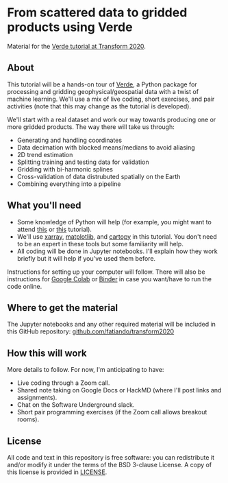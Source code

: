 # From scattered data to gridded products using Verde

Material for the [Verde tutorial at Transform 2020](https://sched.co/c7KE).

## About

This tutorial will be a hands-on tour of [Verde](https://www.fatiando.org/verde/), 
a Python package for processing and gridding geophysical/geospatial data with a 
twist of machine learning. We'll use a mix of live coding, short exercises, and 
pair activities (note that this may change as the tutorial is developed). 

We'll start with a real dataset and work our way towards producing one or more 
gridded products. The way there will take us through:

* Generating and handling coordinates
* Data decimation with blocked means/medians to avoid aliasing
* 2D trend estimation
* Splitting training and testing data for validation
* Gridding with bi-harmonic splines
* Cross-validation of data distrubuted spatially on the Earth
* Combining everything into a pipeline

## What you'll need

* Some knowledge of Python will help (for example, you might want to attend 
  [this](https://transform2020.sched.com/event/c7Jm/getting-started-with-python) or 
  [this](https://transform2020.sched.com/event/c7Jn/more-python-for-subsurface) tutorial).
* We'll use [xarray](http://xarray.pydata.org/), [matplotlib](https://matplotlib.org/), 
  and [cartopy](https://scitools.org.uk/cartopy/docs/latest/) in this tutorial. 
  You don't need to be an expert in these tools but some familiarity will help.
* All coding will be done in Jupyter notebooks. I'll explain how they work briefly but 
  it will help if you've used them before.

Instructions for setting up your computer will follow. 
There will also be instructions for [Google Colab](https://colab.research.google.com/) or 
[Binder](https://mybinder.org/) in case you want/have to run the code online.

## Where to get the material

The Jupyter notebooks and any other required material will be included in this GitHub 
repository: [github.com/fatiando/transform2020](https://github.com/fatiando/transform2020/)

## How this will work

More details to follow. For now, I'm anticipating to have:

* Live coding through a Zoom call.
* Shared note taking on Google Docs or HackMD (where I'll post links and assignments).
* Chat on the Software Underground slack.
* Short pair programming exercises (if the Zoom call allows breakout rooms).

## License

All code and text in this repository is free software: you can redistribute it and/or 
modify it under the terms of the BSD 3-clause License. 
A copy of this license is provided in [LICENSE](https://github.com/fatiando/transform2020/blob/master/LICENSE).
